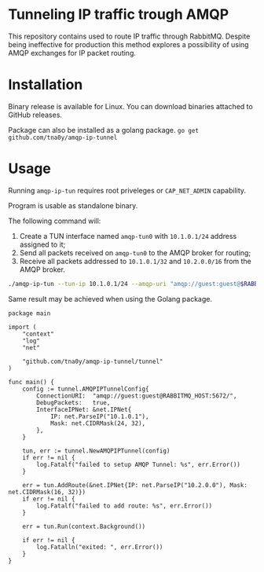 # Tunneling IP traffic trough AMQP

This repository contains used to route IP traffic through RabbitMQ. Despite being ineffective for production this method explores a possibility of using AMQP exchanges for IP packet routing.

# Installation
Binary release is available for Linux. You can download binaries attached to GitHub releases.

Package can also be installed as a golang package.
```go get github.com/tna0y/amqp-ip-tunnel```

# Usage

Running `amqp-ip-tun` requires root priveleges or `CAP_NET_ADMIN` capability.

Program is usable as standalone binary.

The following command will:
1. Create a TUN interface named `amqp-tun0` with `10.1.0.1/24` address assigned to it;
2. Send all packets received on `amqp-tun0` to the AMQP broker for routing;
3. Receive all packets addressed to `10.1.0.1/32` and `10.2.0.0/16` from the AMQP broker.

```bash
./amqp-ip-tun --tun-ip 10.1.0.1/24 --amqp-uri "amqp://guest:guest@$RABBITMQ_HOST:5672/" --networks 10.2.0.0/16 --debug 
```

Same result may be achieved when using the Golang package.

```golang
package main

import (
	"context"
	"log"
	"net"

	"github.com/tna0y/amqp-ip-tunnel/tunnel"
)

func main() {
	config := tunnel.AMQPIPTunnelConfig{
		ConnectionURI:  "amqp://guest:guest@RABBITMQ_HOST:5672/",
		DebugPackets:   true,
		InterfaceIPNet: &net.IPNet{
			IP: net.ParseIP("10.1.0.1"),
			Mask: net.CIDRMask(24, 32),
		},
	}

	tun, err := tunnel.NewAMQPIPTunnel(config)
	if err != nil {
		log.Fatalf("failed to setup AMQP Tunnel: %s", err.Error())
	}

	err = tun.AddRoute(&net.IPNet{IP: net.ParseIP("10.2.0.0"), Mask: net.CIDRMask(16, 32)})
	if err != nil {
		log.Fatalf("failed to add route: %s", err.Error())
	}

	err = tun.Run(context.Background())

	if err != nil {
		log.Fatalln("exited: ", err.Error())
	}
}

```